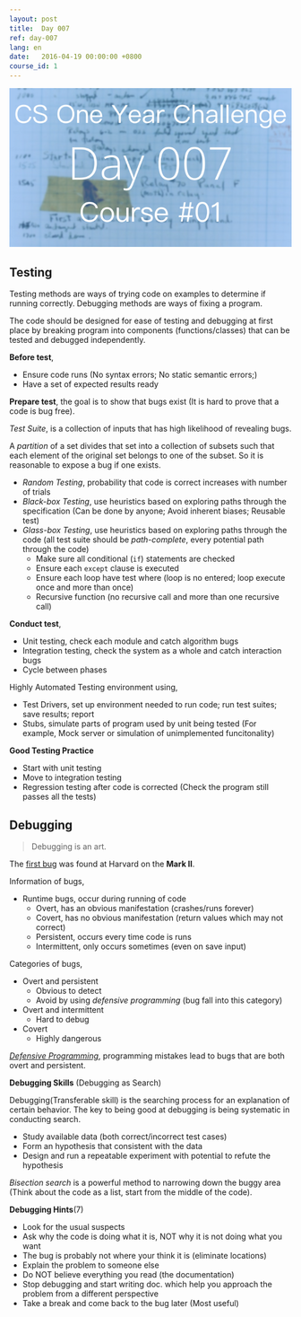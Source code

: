```yaml
---
layout: post
title:  Day 007
ref: day-007
lang: en
date:   2016-04-19 00:00:00 +0800
course_id: 1
---
```


![](/images/Day007-en.png)


## Testing

Testing methods are ways of trying code on examples to determine if running correctly. Debugging methods are ways of fixing a program.

The code should be designed for ease of testing and debugging at first place by breaking program into components (functions/classes) that can be tested and debugged independently.

**Before test**,

- Ensure code runs (No syntax errors; No static semantic errors;)
- Have a set of expected results ready

**Prepare test**, the goal is to show that bugs exist (It is hard to prove that a code is bug free).

*Test Suite*, is a collection of inputs that has high likelihood of revealing bugs.

A *partition* of a set divides that set into a collection of subsets such that each element of the original set belongs to one of the subset. So it is reasonable to expose a bug if one exists.

- *Random Testing*, probability that code is correct increases with number of trials
- *Black-box Testing*, use heuristics based on exploring paths through the specification (Can be done by anyone; Avoid inherent biases; Reusable test)
- *Glass-box Testing*, use heuristics based on exploring paths through the code (all test suite should be *path-complete*, every potential path through the code)
  - Make sure all conditional (`if`) statements are checked
  - Ensure each `except` clause is executed
  - Ensure each loop have test where (loop is no entered; loop execute once and more than once)
  - Recursive function (no recursive call and more than one recursive call)

**Conduct test**,

- Unit testing, check each module and catch algorithm bugs
- Integration testing, check the system as a whole and catch interaction bugs
- Cycle between phases

Highly Automated Testing environment using,

- Test Drivers, set up environment needed to run code; run test suites; save results; report
- Stubs, simulate parts of program used by unit being tested (For example, Mock server or simulation of unimplemented funcitonality)

**Good Testing Practice**

- Start with unit testing
- Move to integration testing
- Regression testing after code is corrected (Check the program still passes all the tests)

## Debugging

> Debugging is an art.

The [first bug](http://thenextweb.com/shareables/2013/09/18/the-very-first-computer-bug/) was found at Harvard on the **Mark II**.

Information of bugs,

- Runtime bugs, occur during running of code
  - Overt, has an obvious manifestation (crashes/runs forever)
  - Covert, has no obvious manifestation (return values which may not correct)
  - Persistent, occurs every time code is runs
  - Intermittent, only occurs sometimes (even on save input)

Categories of bugs,

- Overt and persistent
  - Obvious to detect
  - Avoid by using *defensive programming* (bug fall into this category)
- Overt and intermittent
  - Hard to debug
- Covert  
  - Highly dangerous

[*Defensive Programming*](https://en.wikipedia.org/wiki/Defensive_programming), programming mistakes lead to bugs that are both overt and persistent.

**Debugging Skills** (Debugging as Search)

Debugging(Transferable skill) is the searching process for an explanation of certain behavior. The key to being good at debugging is being systematic in conducting search.

- Study available data (both correct/incorrect test cases)
- Form an hypothesis that consistent with the data
- Design and run a repeatable experiment with potential to refute the hypothesis

*Bisection search* is a powerful method to narrowing down the buggy area (Think about the code as a list, start from the middle of the code).

**Debugging Hints**(7)

- Look for the usual suspects
- Ask why the code is doing what it is, NOT why it is not doing what you want
- The bug is probably not where your think it is (eliminate locations)
- Explain the problem to someone else
- Do NOT believe everything you read (the documentation)
- Stop debugging and start writing doc. which help you approach the problem from a different perspective
- Take a break and come back to the bug later (Most useful)
